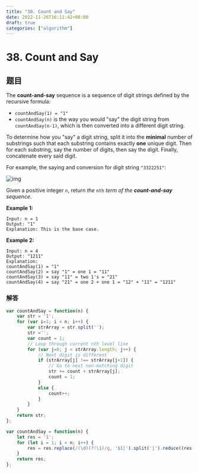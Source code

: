 ```yaml
---
title: "38. Count and Say"
date: 2022-11-26T16:11:42+08:00
draft: true
categories: ["algorithm"]
---
```




# 38. Count and Say



## 题目

The **count-and-say** sequence is a sequence of digit strings defined by the recursive formula:

- `countAndSay(1) = "1"`
- `countAndSay(n)` is the way you would "say" the digit string from `countAndSay(n-1)`, which is then converted into a different digit string.

To determine how you "say" a digit string, split it into the **minimal** number of substrings such that each substring contains exactly **one** unique digit. Then for each substring, say the number of digits, then say the digit. Finally, concatenate every said digit.

For example, the saying and conversion for digit string `"3322251"`:

![img](https://assets.leetcode.com/uploads/2020/10/23/countandsay.jpg)

Given a positive integer `n`, return *the* `nth` *term of the **count-and-say** sequence*.

 

**Example 1:**

```
Input: n = 1
Output: "1"
Explanation: This is the base case.
```

**Example 2:**

```
Input: n = 4
Output: "1211"
Explanation:
countAndSay(1) = "1"
countAndSay(2) = say "1" = one 1 = "11"
countAndSay(3) = say "11" = two 1's = "21"
countAndSay(4) = say "21" = one 2 + one 1 = "12" + "11" = "1211"
```

 

### 解答



```typescript
var countAndSay = function(n) {
    var str = '1';
    for (var i=1; i < n; i++) {
        var strArray = str.split('');
        str ='';
        var count = 1;
        // Loop through current nth level line
        for (var j=0; j < strArray.length; j++) {
            // Next digit is different
            if (strArray[j] !== strArray[j+1]) {
                // Go to next non-matching digit
                str += count + strArray[j];
                count = 1;
            }
            else {
                count++;
            }
        }
    }
    return str;
};
```





```javascript
var countAndSay = function(n) {
    let res = '1';
    for (let i = 1; i < n; i++) {
        res = res.replace(/(\d)(?!\1)/g, '$1|').split('|').reduce((res, s) => res + (s ? s.length + s[0] : ''), '');
    }
    return res;
};
```

